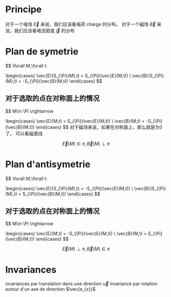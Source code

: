 # Principe 
对于一个电场 $\vec{E}$ 来说，我们应该看电荷 charge 的分布。
对于一个磁场 $\vec{B}$ 来说，我们应该看电流密度 $\vec{j}$ 的分布

# Plan de symetrie
$$
\forall M,\forall t:

\begin{cases}
\vec{E}(S_{\Pi}(M),t) = S_{\Pi}(\vec{E}(M,t)) \\
\vec{B}(S_{\Pi}(M),t) = -S_{\Pi}(\vec{B}(M,t))
\end{cases}
$$
## 对于选取的点在对称面上的情况
$$
M\in \Pi \rightarrow

\begin{cases}
\vec{E}(M,t) = S_{\Pi}(\vec{E}(M,t)) \\
\vec{B}(M,t) = -S_{\Pi}(\vec{B}(M,t))
\end{cases}
$$
	对于磁场来说，如果在对称面上，那么就是为0了。
	可以看磁感线

$$
\vec{E}(M)\in \pi,\vec{B}(M)\perp\pi
$$

# Plan d'antisymetrie
$$
\forall M,\forall t:

\begin{cases}
\vec{E}(S_{\Pi}(M),t) = -S_{\Pi}(\vec{E}(M,t)) \\
\vec{B}(S_{\Pi}(M),t) = S_{\Pi}(\vec{B}(M,t))
\end{cases}
$$


## 对于选取的点在对称面上的情况
$$
M\in \Pi \rightarrow

\begin{cases}
\vec{E}(M,t) = -S_{\Pi}(\vec{E}(M,t)) \\
\vec{B}(M,t) = S_{\Pi}(\vec{B}(M,t))
\end{cases}
$$

$$
\vec{E}(M)\perp \pi,\vec{B}(M)\in\pi
$$
# Invariances
invariances par translation dans une direction $\vec{u}$
invariance par rotation autour d'un axe de direction $\vec{e_{z}}$.